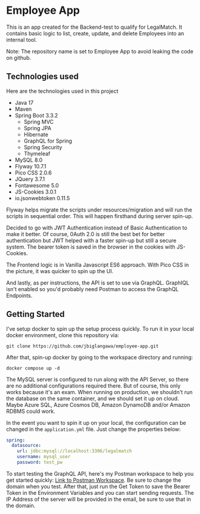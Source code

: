 # Employee App
This is an app created for the Backend-test to qualify for LegalMatch.
It contains basic logic to list, create, update, and delete Employees
into an internal tool. 

Note: The repository name is set to Employee App to avoid leaking the code
on github.

## Technologies used
Here are the technologies used in this project
- Java 17
- Maven
- Spring Boot 3.3.2
  - Spring MVC
  - Spring JPA
  - Hibernate
  - GraphQL for Spring
  - Spring Security
  - Thymeleaf
- MySQL 8.0
- Flyway 10.7.1
- Pico CSS 2.0.6
- JQuery 3.7.1
- Fontawesome 5.0
- JS-Cookies 3.0.1
- io.jsonwebtoken 0.11.5

Flyway helps migrate the scripts under resources/migration and will run the 
scripts in sequential order. This will happen firsthand during server spin-up.

Decided to go with JWT Authentication instead of Basic Authentication to make
it better. Of course, 0Auth 2.0 is still the best bet for better authentication
but JWT helped with a faster spin-up but still a secure system. The bearer token 
is saved in the browser in the cookies with JS-Cookies.

The Frontend logic is in Vanilla Javascript ES6 approach. With Pico CSS in the 
picture, it was quicker to spin up the UI.

And lastly, as per instructions, the API is set to use via GraphQL. GraphIQL isn't
enabled so you'd probably need Postman to access the GraphQL Endpoints. 

## Getting Started
I've setup docker to spin up the setup process quickly. To run it in your local docker
environment, clone this repository via: 
```shell
git clone https://github.com/jbiglangawa/employee-app.git
``` 

After that, spin-up docker by going to the workspace directory and running: 
```shell
docker compose up -d
```

The MySQL server is configured to run along with the API Server, so there are no additional
configurations required there. But of course, this only works because it's an exam. When
running on production, we shouldn't run the database on the same container, and we should
set it up on cloud. Maybe Azure SQL, Azure Cosmos DB, Amazon DynamoDB and/or Amazon RDBMS
could work.

In the event you want to spin it up on your local, the configuration can be changed in the `application.yml` file.
Just change the properties below:
```yml
spring:
  datasource:
    url: jdbc:mysql://localhost:3306/legalmatch
    username: mysql_user
    password: test_pw
```

To start testing the GraphQL API, here's my Postman workspace to help you get started quickly:
[Link to Postman Workspace](https://www.postman.com/swingspringer/workspace/employee-api/collection/669deb8aac392377cf1d5fc6?action=share&creator=13546457&active-environment=13546457-ecd48dde-7769-4aa4-803e-71de402ed516).
Be sure to change the domain when you test. After that, just run the Get Token to
save the Bearer Token in the Environment Variables and you can start sending requests. 
The IP Address of the server will be provided in the email, be sure to use that in the domain.
